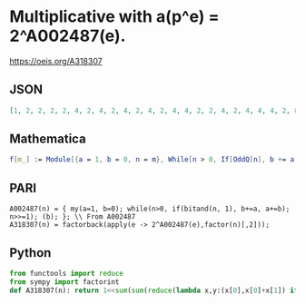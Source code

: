 # Multiplicative with a\(p^e\) \= 2^A002487\(e\)\.
https://oeis.org/A318307
## JSON
```JSON
[1, 2, 2, 2, 2, 4, 2, 4, 2, 4, 2, 4, 2, 4, 4, 2, 2, 4, 2, 4, 4, 4, 2, 8, 2, 4, 4, 4, 2, 8, 2, 8, 4, 4, 4, 4, 2, 4, 4, 8, 2, 8, 2, 4, 4, 4, 2, 4, 2, 4, 4, 4, 2, 8, 4, 8, 4, 4, 2, 8, 2, 4, 4, 4, 4, 8, 2, 4, 4, 8, 2, 8, 2, 4, 4, 4, 4, 8, 2, 4, 2, 4, 2, 8, 4, 4, 4, 8, 2, 8, 4, 4, 4, 4, 4, 16, 2, 4, 4, 4, 2, 8, 2, 8, 8]
```
## Mathematica
```Mathematica
f[m_] := Module[{a = 1, b = 0, n = m}, While[n > 0, If[OddQ[n], b += a, a += b]; n = Floor[n/2]]; b]; Array[Times @@ Map[2^f@ # &, FactorInteger[#][[All, -1]] ] - Boole[# == 1] &, 105] (* after _Jean-François Alcover_ at A002487 *)
```
## PARI
```PARI
A002487(n) = { my(a=1, b=0); while(n>0, if(bitand(n, 1), b+=a, a+=b); n>>=1); (b); }; \\ From A002487
A318307(n) = factorback(apply(e -> 2^A002487(e),factor(n)[,2]));
```
## Python
```Python
from functools import reduce
from sympy import factorint
def A318307(n): return 1<<sum(sum(reduce(lambda x,y:(x[0],x[0]+x[1]) if int(y) else (x[0]+x[1],x[1]),bin(e)[-1:2:-1],(1,0))) for e in factorint(n).values()) # _Chai Wah Wu_, May 18 2023
```
